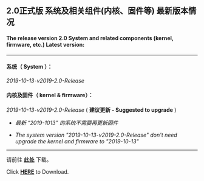 ## 2.0正式版 系统及相关组件(内核、固件等) 最新版本情况

#### The release version 2.0 System and related components (kernel, firmware, etc.) Latest version:

----

#### 系统（ System ）：

*2019-10-13-v2019-2.0-Release*

#### 内核及固件（ kernel & firmware）：

*2019-10-13-v2019-2.0-Release* ( **建议更新 - Suggested to upgrade** )

- *最新 “2019-1013” 的系统不需要再更新固件*

- *The system version "2019-10-13-v2019-2.0-Release" don't need upgrade the kernel and firmware to "2019-10-13"*

----

请前往 **[此处](./README_zh.md#6%E4%B8%8B%E8%BD%BD%E5%9C%B0%E5%9D%80)** 下载。

Click **[HERE](./README.md#6-download-links)** to Download.
